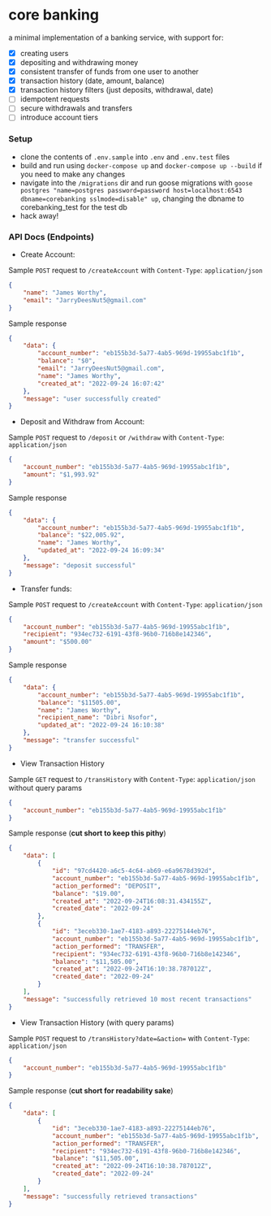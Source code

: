 # core banking

a minimal implementation of a banking service, with support for:
- [X] creating users
- [X] depositing and withdrawing money
- [X] consistent transfer of funds from one user to another
- [X] transaction history (date, amount, balance)
- [X] transaction history filters (just deposits, withdrawal, date)
- [ ] idempotent requests
- [ ] secure withdrawals and transfers
- [ ] introduce account tiers

### Setup
- clone the contents of `.env.sample` into `.env` and `.env.test` files
- build and run using `docker-compose up` and `docker-compose up --build` if you need to make any changes
- navigate into the `/migrations` dir and run goose migrations with `goose postgres "name=postgres password=password host=localhost:6543 dbname=corebanking sslmode=disable" up`, changing the dbname to corebanking_test for the test db
- hack away!


### API Docs (Endpoints)

- Create Account:

Sample `POST` request to `/createAccount` with `Content-Type`: `application/json`

```json
{
    "name": "James Worthy",
    "email": "JarryDeesNut5@gmail.com"
}
```
Sample response
```json
{
    "data": {
        "account_number": "eb155b3d-5a77-4ab5-969d-19955abc1f1b",
        "balance": "$0",
        "email": "JarryDeesNut5@gmail.com",
        "name": "James Worthy",
        "created_at": "2022-09-24 16:07:42"
    },
    "message": "user successfully created"
}
```

- Deposit and Withdraw from Account:
  
Sample `POST` request to `/deposit` or `/withdraw` with `Content-Type`: `application/json`

```json
{
    "account_number": "eb155b3d-5a77-4ab5-969d-19955abc1f1b",
    "amount": "$1,993.92"
}
```
Sample response
```json
{
    "data": {
        "account_number": "eb155b3d-5a77-4ab5-969d-19955abc1f1b",
        "balance": "$22,005.92",
        "name": "James Worthy",
        "updated_at": "2022-09-24 16:09:34"
    },
    "message": "deposit successful"
}
```

- Transfer funds:

Sample `POST` request to `/createAccount` with `Content-Type`: `application/json`

```json
{
    "account_number": "eb155b3d-5a77-4ab5-969d-19955abc1f1b",
    "recipient": "934ec732-6191-43f8-96b0-716b8e142346",
    "amount": "$500.00"
}
```
Sample response
```json
{
    "data": {
        "account_number": "eb155b3d-5a77-4ab5-969d-19955abc1f1b",
        "balance": "$11505.00",
        "name": "James Worthy",
        "recipient_name": "Dibri Nsofor",
        "updated_at": "2022-09-24 16:10:38"
    },
    "message": "transfer successful"
}
```

- View Transaction History

Sample `GET` request to `/transHistory` with `Content-Type`: `application/json` without query params

```json
{
    "account_number": "eb155b3d-5a77-4ab5-969d-19955abc1f1b"
}   
```
Sample response (**cut short to keep this pithy**)
```json
{
    "data": [
        {
            "id": "97cd4420-a6c5-4c64-ab69-e6a9678d392d",
            "account_number": "eb155b3d-5a77-4ab5-969d-19955abc1f1b",
            "action_performed": "DEPOSIT",
            "balance": "$19.00",
            "created_at": "2022-09-24T16:08:31.434155Z",
            "created_date": "2022-09-24"
        },
        {
            "id": "3eceb330-1ae7-4183-a893-22275144eb76",
            "account_number": "eb155b3d-5a77-4ab5-969d-19955abc1f1b",
            "action_performed": "TRANSFER",
            "recipient": "934ec732-6191-43f8-96b0-716b8e142346",
            "balance": "$11,505.00",
            "created_at": "2022-09-24T16:10:38.787012Z",
            "created_date": "2022-09-24"
        }
    ],
    "message": "successfully retrieved 10 most recent transactions"
}
```

- View Transaction History (with query params)

Sample `POST` request to `/transHistory?date=&action=` with `Content-Type`: `application/json`

```json
{
    "account_number": "eb155b3d-5a77-4ab5-969d-19955abc1f1b"
}   
```
Sample response (**cut short for readability sake**)
```json
{
    "data": [
        {
            "id": "3eceb330-1ae7-4183-a893-22275144eb76",
            "account_number": "eb155b3d-5a77-4ab5-969d-19955abc1f1b",
            "action_performed": "TRANSFER",
            "recipient": "934ec732-6191-43f8-96b0-716b8e142346",
            "balance": "$11,505.00",
            "created_at": "2022-09-24T16:10:38.787012Z",
            "created_date": "2022-09-24"
        }
    ],
    "message": "successfully retrieved transactions"
}
```